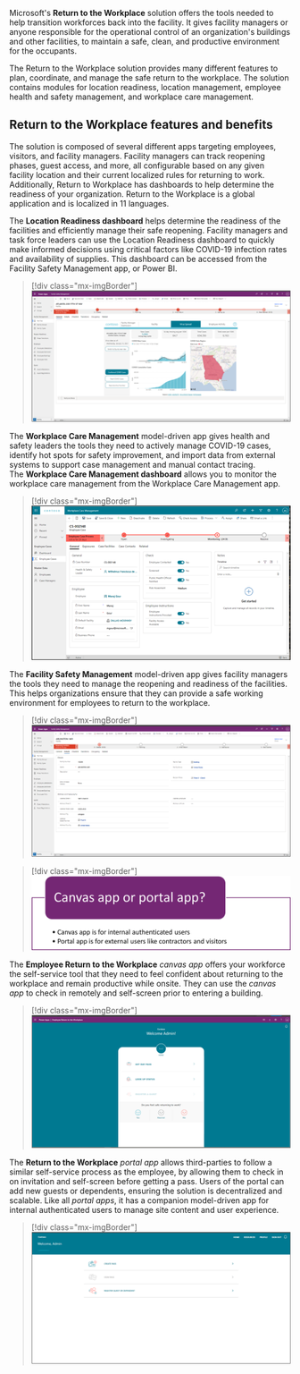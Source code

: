 Microsoft's **Return to the Workplace** solution offers the tools needed to help transition workforces back into the facility. It gives facility managers or anyone responsible for the operational control of an organization's buildings and other facilities, to maintain a safe, clean, and productive environment for the occupants.

The Return to the Workplace solution provides many different features to plan, coordinate, and manage the safe return to the workplace. The solution contains modules for location readiness, location management, employee health and safety management, and workplace care management.

## Return to the Workplace features and benefits

The solution is composed of several different apps targeting employees, visitors, and facility managers. Facility managers can track reopening phases, guest access, and more, all configurable based on any given facility location and their current localized rules for returning to work. Additionally, Return to Workplace has dashboards to help determine the readiness of your organization. Return to the Workplace is a global application and is localized in 11 languages.

The **Location Readiness dashboard** helps determine the readiness of the facilities and efficiently manage their safe reopening. Facility managers and task force leaders can use the Location Readiness dashboard to quickly make informed decisions using critical factors like COVID-19 infection rates and availability of supplies. This dashboard can be accessed from the Facility Safety Management app, or Power BI.

> [!div class="mx-imgBorder"]
> [![Screenshot of a form in a model-driven application showing a Power BI dashboard.](../media/location-readiness-dashboard.png)](../media/location-readiness-dashboard.png#lightbox)

The **Workplace Care Management** model-driven app gives health and safety leaders the tools they need to actively manage COVID-19 cases, identify hot spots for safety improvement, and import data from external systems to support case management and manual contact tracing. The **Workplace Care Management dashboard** allows you to monitor the workplace care management from the Workplace Care Management app.

> [!div class="mx-imgBorder"]
> [![Screenshot from the Workplace Care Management app.](../media/workplace-care-management-dashboard.png)](../media/workplace-care-management-dashboard.png#lightbox)

The **Facility Safety Management** model-driven app gives facility managers the tools they need to manage the reopening and readiness of the facilities. This helps organizations ensure that they can provide a safe working environment for employees to return to the workplace.

> [!div class="mx-imgBorder"]
> [![Screenshot from the Facility Safety Management app.](../media/facility-safety-management.png)](../media/facility-safety-management.png#lightbox)

> [!div class="mx-imgBorder"]
> [![Details of canvas apps and portal apps.](../media/canvas-portal.png)](../media/canvas-portal.png#lightbox)

The **Employee Return to the Workplace** *canvas app* offers your workforce the self-service tool that they need to feel confident about returning to the workplace and remain productive while onsite. They can use the *canvas app* to check in remotely and self-screen prior to entering a building.

> [!div class="mx-imgBorder"]
> [![Screenshot of the canvas app as viewed in a browser.](../media/employee-return-workplace.png)](../media/employee-return-workplace.png#lightbox)

The **Return to the Workplace** *portal app* allows third-parties to follow a similar self-service process as the employee, by allowing them to check in on invitation and self-screen before getting a pass. Users of the portal can add new guests or dependents, ensuring the solution is decentralized and scalable. Like all *portal apps*, it has a companion model-driven app for internal authenticated users to manage site content and user experience.

> [!div class="mx-imgBorder"]
> [![Screenshot of the Return to the Workplace portal app.](../media/return-workplace-app.png)](../media/return-workplace-app.png#lightbox)